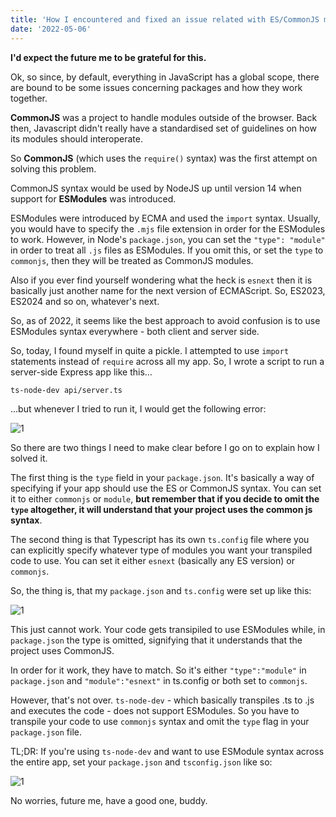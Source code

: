 ```yaml
---
title: 'How I encountered and fixed an issue related with ES/CommonJS modules'
date: '2022-05-06'
---
```


**I'd expect the future me to be grateful for this.**

Ok, so since, by default, everything in JavaScript has a global scope, there are bound to be some issues concerning packages and how they work together.

**CommonJS** was a project to handle modules outside of the browser. Back then, Javascript didn't really
have a standardised set of guidelines on how its modules should interoperate.

So **CommonJS** (which uses the `require()` syntax) was the first attempt on solving this problem.

CommonJS syntax would be used by NodeJS up until version 14 when support for **ESModules** was introduced.

ESModules were introduced by ECMA and used the `import` syntax. Usually, you would have to specify the
`.mjs` file extension in order for the ESModules to work. However, in Node's `package.json`, you can set the
`"type": "module"` in order to treat all `.js` files as ESModules. If you omit this, or set the `type` to `commonjs`, then they will be treated as CommonJS modules.

Also if you ever find yourself wondering what the heck is `esnext` then it is basically just another name for the next version of ECMAScript. So, ES2023, ES2024 and so on, whatever's next.

So, as of 2022, it seems like the best approach to avoid confusion is to use ESModules syntax everywhere - both client and server side.

So, today, I found myself in quite a pickle. I attempted to use `import` statements instead of `require` across all my app. So, I wrote a script to run a server-side Express app like this...

`ts-node-dev api/server.ts`

...but whenever I tried to run it, I would get the following error:

![1](/images/setup.png?raw=true 'Title')

So there are two things I need to make clear before I go on to explain how I solved it.

The first thing is the `type` field in your `package.json`. It's basically a way of specifying if your app should use the ES or CommonJS syntax. You can set it to either `commonjs` or `module`, **but remember that if you decide to omit the `type` altogether, it will understand that your project uses the common js syntax**.

The second thing is that Typescript has its own `ts.config` file where you can explicitly specify whatever type of modules you want your transpiled code to use. You can set it either `esnext` (basically any ES version) or `commonjs`.

So, the thing is, that my `package.json` and `ts.config` were set up like this:

![1](/images/error.png?raw=true 'Title')

This just cannot work. Your code gets transipiled to use ESModules while, in `package.json` the type is omitted, signifying that it understands that the project uses CommonJS.

In order for it work, they have to match. So it's either `"type":"module"` in `package.json` and `"module":"esnext"` in ts.config or both set to `commonjs`.

However, that's not over. `ts-node-dev` - which basically transpiles .ts to .js and executes the code - does not support ESModules. So you have to transpile your code to use `commonjs` syntax and omit the `type` flag in your `package.json` file.

TL;DR: If you're using `ts-node-dev` and want to use ESModule syntax across the entire app, set your `package.json` and `tsconfig.json` like so:

![1](/images/likeso.png?raw=true 'Title')

No worries, future me, have a good one, buddy.
